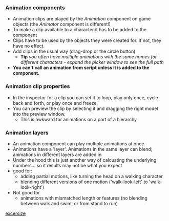 ### Animation components

* Animation clips are played by the _Animation_ component on game objects (the _Animator_ component is different!)
* To make a clip available to a character it has to be added to the component
* Clips have to be used by the objects they were created for. If not, they have no effect.
* Add clips in the usual way (drag-drop or the circle button)
   * **Tip** _you often have multiple animations with the same names for different characters - expand the picker window to see the full path_
* **You can't call an animation from script unless it is added to the component.**

### Animation clip properties
* In the inspector for a clip you can set it to loop, play only once, cycle back and forth, or play once and freeze.
* You can preview the clip by selecting it and dragging the right model into the preview window.
  * This is awkward for animations on a part of a hierarchy

### Animation layers
* An animation component can play multiple animations at once
* Animations have a 'layer'. Animations in the same layer can blend; animations in different layers are added in
* Under the hood this is just another way of calcuating the underlying numbers... so it results may not be what you expect
* good for:
    * adding partial motions, like turning the head on a walking character
    * blending different versions of one motion ('walk-look-left' to 'walk-look-right')
* Not good for
   * animations with mismatched length or features (no blending between walk and swim, or from stand to run)


[excersize](emergency-last-minute-excersize)